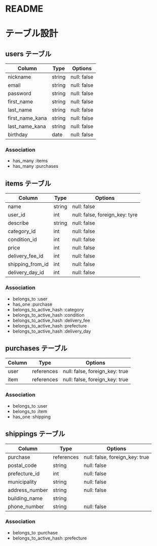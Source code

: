 # README

# テーブル設計
## users テーブル
| Column   | Type   | Options     |
| -------- | ------ | ----------- |
| nickname     | string | null: false |
| email    | string | null: false |
| password | string | null: false |
| first_name | string | null: false |
| last_name | string | null: false |
| first_name_kana | string | null: false |
| last_name_kana | string | null: false |
| birthday | date | null: false |

### Association
- has_many :items
- has_many :purchases


## items テーブル
| Column   | Type   | Options     |
| -------- | ------ | ----------- |
| name | string | null: false |
| user_id | int | null: false, foreign_key: tyre|
| describe      |string | null: false |
| category_id      | int   | null: false |
| condition_id   | int   | null: false |
| price      | int | null: false | 
| delivery_fee_id      | int | null: false | 
| shipping_from_id     | int | null: false | 
| delivery_day_id    | int | null: false | 



### Association
- belongs_to :user
- has_one :purchase
- belongs_to_active_hash :category
- belongs_to_active_hash :condition
- belongs_to_active_hash :delivery_fee
- belongs_to_active_hash :prefecture
- belongs_to_active_hash :delivery_day

 

## purchases テーブル
| Column | Type       | Options                        |
| ------ | ---------- | ------------------------------ |
| user   | references | null: false, foreign_key: true |
| item   | references | null: false, foreign_key: true |

### Association
- belongs_to :user
- belongs_to :item
- has_one :shipping


## shippings テーブル
| Column | Type       | Options                        |
| ------ | ---------- | ------------------------------ |
| purchase   | references | null: false, foreign_key: true |
| postal_code| string | null: false |
| prefecture_id| int | null: false　|
| municipality| string | null: false |
| address_number | string | null: false |
| building_name| string |  |
| phone_number| string | null: false |

### Association
- belongs_to :purchase
- belongs_to_active_hash :prefecture
